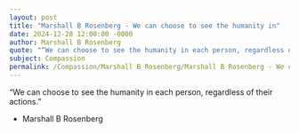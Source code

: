 ```yaml
---
layout: post
title: "Marshall B Rosenberg - We can choose to see the humanity in"
date: 2024-12-28 12:00:00 -0000
author: Marshall B Rosenberg
quote: "“We can choose to see the humanity in each person, regardless of their actions.”"
subject: Compassion
permalink: /Compassion/Marshall B Rosenberg/Marshall B Rosenberg - We can choose to see the humanity in
---
```


“We can choose to see the humanity in each person, regardless of their actions.”

- Marshall B Rosenberg
